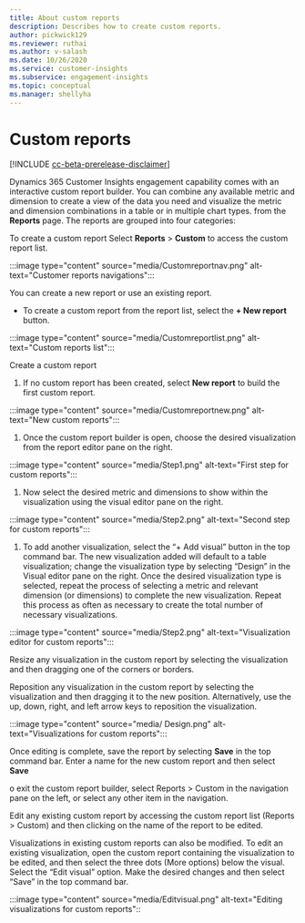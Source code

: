 ```yaml
---
title: About custom reports
description: Describes how to create custom reports.
author: pickwick129
ms.reviewer: ruthai
ms.author: v-salash
ms.date: 10/26/2020
ms.service: customer-insights
ms.subservice: engagement-insights 
ms.topic: conceptual
ms.manager: shellyha
---
```


# Custom reports

<!DRAFT CONTENT PLACEDHOLDER CONTENT IS NOT UPDATED, PROCEDURES NEED TO BE TESTED.>

[!INCLUDE [cc-beta-prerelease-disclaimer](includes/cc-beta-prerelease-disclaimer.md)]

Dynamics 365 Customer Insights engagement capability comes with an interactive custom report builder. You can combine any available metric and dimension to create a view of the data you need and visualize the metric and dimension combinations in a table or in multiple chart types.   from the **Reports** page. The reports are grouped into four categories:

To create a custom report
Select **Reports** > **Custom** to access the custom report list.

:::image type="content" source="media/Customreportnav.png" alt-text="Customer reports navigations":::

You can create a new report or use an existing report.
- To create a custom report from the report list, select the **+ New report** button.

:::image type="content" source="media/Customreportlist.png" alt-text="Custom reports list":::

Create a custom report
1. If no custom report has been created, select **New report** to build the first custom report.

:::image type="content" source="media/Customreportnew.png" alt-text="New custom reports":::

1. Once the custom report builder is open, choose the desired visualization from the report editor pane on the right. 

:::image type="content" source="media/Step1.png" alt-text="First step for custom reports":::

1. Now select the desired metric and dimensions to show within the visualization using the visual editor pane on the right.

:::image type="content" source="media/Step2.png" alt-text="Second step for custom reports":::

1. To add another visualization, select the “+ Add visual” button in the top command bar. The new visualization added will default to a table visualization; change the visualization type by selecting “Design” in the Visual editor pane on the right. Once the desired visualization type is selected, repeat the process of selecting a metric and relevant dimension (or dimensions) to complete the new visualization. Repeat this process as often as necessary to create the total number of necessary visualizations. 

:::image type="content" source="media/Step2.png" alt-text="Visualization editor for custom reports":::

Resize any visualization in the custom report by selecting the visualization and then dragging one of the corners or borders. 

Reposition any visualization in the custom report by selecting the visualization and then dragging it to the new position. Alternatively, use the up, down, right, and left arrow keys to reposition the visualization.

:::image type="content" source="media/ Design.png" alt-text="Visualizations for custom reports":::

Once editing is complete, save the report by selecting **Save** in the top command bar. Enter a name for the new custom report and then select **Save** 

o exit the custom report builder, select Reports > Custom in the navigation pane on the left, or select any other item in the navigation. 

Edit any existing custom report by accessing the custom report list (Reports > Custom) and then clicking on the name of the report to be edited. 

Visualizations in existing custom reports can also be modified. To edit an existing visualization, open the custom report containing the visualization to be edited, and then select the three dots (More options) below the visual. Select the “Edit visual” option. Make the desired changes and then select “Save” in the top command bar. 

:::image type="content" source="media/Editvisual.png" alt-text="Editing visualizations for custom reports"::

